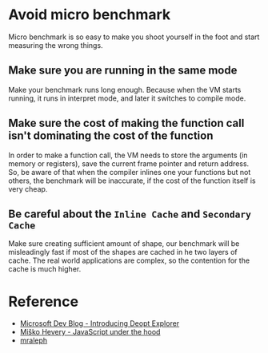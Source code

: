 # Avoid micro benchmark

Micro benchmark is so easy to make you shoot yourself in the foot and start measuring the wrong things.

## Make sure you are running in the same mode

Make your benchmark runs long enough. Because when the VM starts running, it runs in interpret mode, and later it switches to compile mode.

## Make sure the cost of making the function call isn't dominating the cost of the function

In order to make a function call, the VM needs to store the arguments (in memory or registers), save the current frame pointer and return address. So, be aware of that when the compiler inlines one your functions but not others, the benchmark will be inaccurate, if the cost of the function itself is very cheap.

## Be careful about the `Inline Cache` and `Secondary Cache`

Make sure creating sufficient amount of shape, our benchmark will be misleadingly fast if most of the shapes are cached in he two layers of cache. The real world applications are complex, so the contention for the cache is much higher.

# Reference

- [Microsoft Dev Blog - Introducing Deopt Explorer](https://devblogs.microsoft.com/typescript/introducing-deopt-explorer/)
- [Miško Hevery - JavaScript under the hood](https://github.com/mhevery/JavaScriptVM_under_the_hood)
- [mraleph](https://mrale.ph/blog/)
